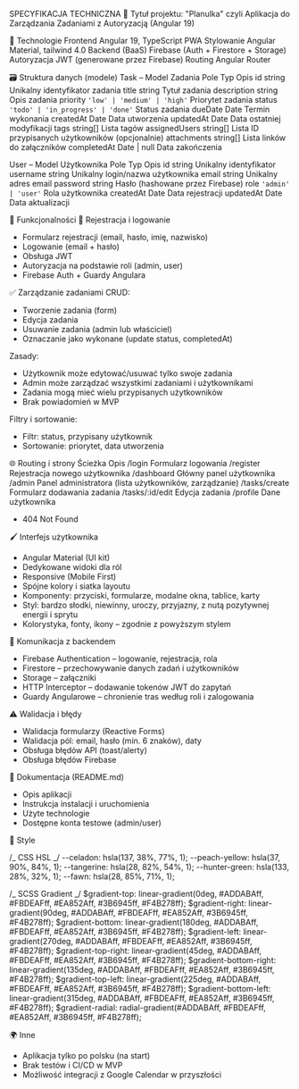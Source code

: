 SPECYFIKACJA TECHNICZNA
🎯 Tytuł projektu: "Planulka" czyli Aplikacja do Zarządzania Zadaniami z Autoryzacją (Angular 19)

🧰 Technologie
Frontend Angular 19, TypeScript
PWA
Stylowanie Angular Material, tailwind 4.0
Backend (BaaS) Firebase (Auth + Firestore + Storage)
Autoryzacja JWT (generowane przez Firebase)
Routing Angular Router

🗃️ Struktura danych (modele)
Task – Model Zadania
Pole Typ Opis
id string Unikalny identyfikator zadania
title string Tytuł zadania
description string Opis zadania
priority `'low' | 'medium' | 'high'` Priorytet zadania
status `'todo' | 'in_progress' | 'done'` Status zadania
dueDate Date Termin wykonania
createdAt Date Data utworzenia
updatedAt Date Data ostatniej modyfikacji
tags string[] Lista tagów
assignedUsers string[] Lista ID przypisanych użytkowników (opcjonalnie)
attachments string[] Lista linków do załączników
completedAt Date | null Data zakończenia

User – Model Użytkownika
Pole Typ Opis
id string Unikalny identyfikator
username string Unikalny login/nazwa użytkownika
email string Unikalny adres email
password string Hasło (hashowane przez Firebase)
role `'admin' | 'user'` Rola użytkownika
createdAt Date Data rejestracji
updatedAt Date Data aktualizacji

🧩 Funkcjonalności
🔐 Rejestracja i logowanie

- Formularz rejestracji (email, hasło, imię, nazwisko)
- Logowanie (email + hasło)
- Obsługa JWT
- Autoryzacja na podstawie roli (admin, user)
- Firebase Auth + Guardy Angulara

✅ Zarządzanie zadaniami
CRUD:

- Tworzenie zadania (form)
- Edycja zadania
- Usuwanie zadania (admin lub właściciel)
- Oznaczanie jako wykonane (update status, completedAt)

Zasady:

- Użytkownik może edytować/usuwać tylko swoje zadania
- Admin może zarządzać wszystkimi zadaniami i użytkownikami
- Zadania mogą mieć wielu przypisanych użytkowników
- Brak powiadomień w MVP

Filtry i sortowanie:

- Filtr: status, przypisany użytkownik
- Sortowanie: priorytet, data utworzenia

🌐 Routing i strony
Ścieżka Opis
/login Formularz logowania
/register Rejestracja nowego użytkownika
/dashboard Główny panel użytkownika
/admin Panel administratora (lista użytkowników, zarządzanie)
/tasks/create Formularz dodawania zadania
/tasks/:id/edit Edycja zadania
/profile Dane użytkownika

- 404 Not Found

🖌️ Interfejs użytkownika

- Angular Material (UI kit)
- Dedykowane widoki dla ról
- Responsive (Mobile First)
- Spójne kolory i siatka layoutu
- Komponenty: przyciski, formularze, modalne okna, tablice, karty
- Styl: bardzo słodki, niewinny, uroczy, przyjazny, z nutą pozytywnej energii i sprytu
- Kolorystyka, fonty, ikony – zgodnie z powyższym stylem

📡 Komunikacja z backendem

- Firebase Authentication – logowanie, rejestracja, rola
- Firestore – przechowywanie danych zadań i użytkowników
- Storage – załączniki
- HTTP Interceptor – dodawanie tokenów JWT do zapytań
- Guardy Angularowe – chronienie tras według roli i zalogowania

⚠️ Walidacja i błędy

- Walidacja formularzy (Reactive Forms)
- Walidacja pól: email, hasło (min. 6 znaków), daty
- Obsługa błędów API (toast/alerty)
- Obsługa błędów Firebase

📄 Dokumentacja (README.md)

- Opis aplikacji
- Instrukcja instalacji i uruchomienia
- Użyte technologie
- Dostępne konta testowe (admin/user)

🎨 Style

/_ CSS HSL _/
--celadon: hsla(137, 38%, 77%, 1);
--peach-yellow: hsla(37, 90%, 84%, 1);
--tangerine: hsla(28, 82%, 54%, 1);
--hunter-green: hsla(133, 28%, 32%, 1);
--fawn: hsla(28, 85%, 71%, 1);

/_ SCSS Gradient _/
$gradient-top: linear-gradient(0deg, #ADDABAff, #FBDEAFff, #EA852Aff, #3B6945ff, #F4B278ff);
$gradient-right: linear-gradient(90deg, #ADDABAff, #FBDEAFff, #EA852Aff, #3B6945ff, #F4B278ff);
$gradient-bottom: linear-gradient(180deg, #ADDABAff, #FBDEAFff, #EA852Aff, #3B6945ff, #F4B278ff);
$gradient-left: linear-gradient(270deg, #ADDABAff, #FBDEAFff, #EA852Aff, #3B6945ff, #F4B278ff);
$gradient-top-right: linear-gradient(45deg, #ADDABAff, #FBDEAFff, #EA852Aff, #3B6945ff, #F4B278ff);
$gradient-bottom-right: linear-gradient(135deg, #ADDABAff, #FBDEAFff, #EA852Aff, #3B6945ff, #F4B278ff);
$gradient-top-left: linear-gradient(225deg, #ADDABAff, #FBDEAFff, #EA852Aff, #3B6945ff, #F4B278ff);
$gradient-bottom-left: linear-gradient(315deg, #ADDABAff, #FBDEAFff, #EA852Aff, #3B6945ff, #F4B278ff);
$gradient-radial: radial-gradient(#ADDABAff, #FBDEAFff, #EA852Aff, #3B6945ff, #F4B278ff);

🌍 Inne

- Aplikacja tylko po polsku (na start)
- Brak testów i CI/CD w MVP
- Możliwość integracji z Google Calendar w przyszłości
